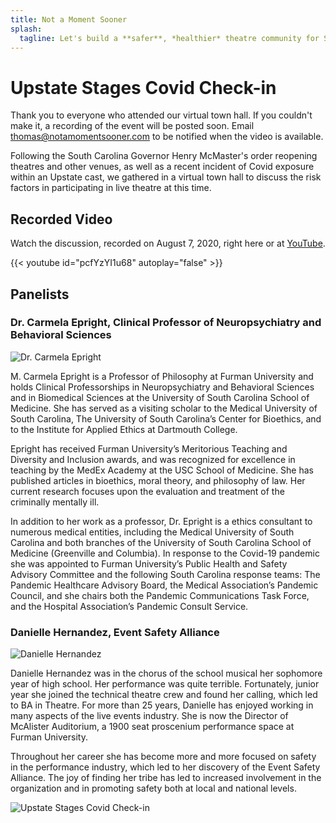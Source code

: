 ```yaml
---
title: Not a Moment Sooner
splash:
  tagline: Let's build a **safer**, *healthier* theatre community for South Carolina
---
```


# Upstate Stages Covid Check-in

Thank you to everyone who attended our virtual town hall. If you couldn't make it, a recording of the event will be posted soon. Email [thomas@notamomentsooner.com](mailto:thomas@notamomentsooner.com) to be notified when the video is available.

Following the South Carolina Governor Henry McMaster's order reopening theatres and other venues, as well as a recent incident of Covid exposure within an Upstate cast, we gathered in a virtual town hall to discuss the risk factors in participating in live theatre at this time.

## Recorded Video

Watch the discussion, recorded on August 7, 2020, right here or at [YouTube](https://www.youtube.com/watch?v=pcfYzYI1u68).

{{< youtube id="pcfYzYI1u68" autoplay="false" >}}

## Panelists

### Dr. Carmela Epright, Clinical Professor of Neuropsychiatry and Behavioral Sciences  

![Dr. Carmela Epright](/images/carmela-epright.jpg)

M. Carmela Epright is a Professor of Philosophy at Furman University and holds Clinical Professorships in Neuropsychiatry and Behavioral Sciences and in Biomedical Sciences at the University of South Carolina School of Medicine. She has served as a visiting scholar to the Medical University of South Carolina, The University of South Carolina’s Center for Bioethics, and to the Institute for Applied Ethics at Dartmouth College. 

Epright has received Furman University’s Meritorious Teaching and Diversity and Inclusion awards, and was recognized for excellence in teaching by the MedEx Academy at the USC School of Medicine. She has published articles in bioethics, moral theory, and philosophy of law. Her current research focuses upon the evaluation and treatment of the criminally mentally ill. 

In addition to her work as a professor, Dr. Epright is a ethics consultant to numerous medical entities, including the Medical University of South Carolina and both branches of the University of South Carolina School of Medicine (Greenville and Columbia). In response to the Covid-19 pandemic she was appointed to Furman University’s Public Health and Safety Advisory Committee and the following South Carolina response teams: The Pandemic Healthcare Advisory Board, the Medical Association’s Pandemic Council, and she chairs both the Pandemic Communications Task Force, and the Hospital Association’s Pandemic Consult Service.

### Danielle Hernandez, Event Safety Alliance

![Danielle Hernandez](/images/danielle-hernandez.jpg)

Danielle Hernandez was in the chorus of the school musical her sophomore year of high school. Her performance was quite terrible.   Fortunately, junior year she joined the technical theatre crew and found her calling, which led to BA in Theatre. For more than 25 years, Danielle has enjoyed working in many aspects of the live events industry. She is now the Director of McAlister Auditorium, a 1900 seat proscenium performance space at Furman University.

Throughout her career she has become more and more focused on safety in the performance industry, which led to her discovery of the Event Safety Alliance. The joy of finding her tribe has led to increased involvement in the organization and in promoting safety both at local and national levels.

![Upstate Stages Covid Check-in](/images/checkin.jpg)